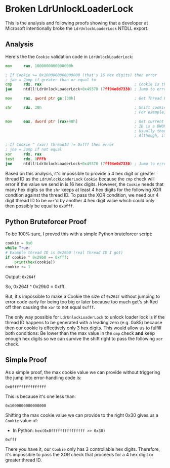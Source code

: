 # Broken LdrUnlockLoaderLock

This is the analysis and following proofs showing that a developer at Microsoft intentionally broke the `LdrUnlockLoaderLock` NTDLL export.

## Analysis

Here's the the `Cookie` validation code in `LdrUnlockLoaderLock`:

```asm
mov     rax, 1000000000000000h

; If Cookie >= 0x1000000000000000 (that's 16 hex digits) then error
; jae = Jump if greater than or equal to
cmp     rdx, rax                                         ; Cookie is this function's second argument so it's stored in RDX
jae     ntdll!LdrUnlockLoaderLock+0x49370 (7ff94e0d7330) ; Jump to error-handling code

mov     rax, qword ptr gs:[30h]                          ; Get Thread Environment Block (TEB) address

shr     rdx, 30h                                         ; Shift cookie value right logical 0x30
                                                         ; For example, 0xffffffffffffffff (16 digits) >> 0x30 = 0xffff

mov     eax, dword ptr [rax+48h]                         ; Get current thread ID from TEB
                                                         ; ID is a DWORD in size (32-bits; or 8 hex digits)
                                                         ; Usually though, an ID is at most 4 hex digits (2 bytes)
                                                         ; Although, it could have a leading zero effectively making it less

; If Cookie ^ (xor) threadId != 0xfff then error
; jne = Jump if not equal
xor     rdx, rax
test    rdx, 0FFFh
jne     ntdll!LdrUnlockLoaderLock+0x49370 (7ff94e0d7330) ; Jump to error-handling code
```

Based on this analysis, it's impossible to provide a 4 hex digit or greater thread ID as the `LdrUnlockLoaderLock` `Cookie` because the `cmp` check will error if the value we send in is 16 hex digits. However, the `Cookie` needs that many hex digits so the `shr` keeps at least 4 hex digits for the following XOR condtion against the thread ID. To pass the XOR condition, we need our 4 digit thread ID to be `xor`'d by another 4 hex digit value which could only then possibly be equal to `0x0fff`.

## Python Bruteforcer Proof

To be 100% sure, I proved this with a simple Python bruteforcer script:

```python
cookie = 0x0
while True:
# Example thread ID is 0x29b0 (real thread ID I got)
if cookie ^ 0x29b0 == 0xfff:
    print(hex(cookie))
cookie += 1
```

Output: `0x264f`

So, 0x264f ^ 0x29b0 = 0xfff.

But, it's impossible to make a Cookie the size of `0x264f` without jumping to error code early for being too big or later because too much get's shifted off then causing the `xor` to not equal `0xfff`.

The only way possible for `LdrUnlockLoaderLock` to unlock loader lock is if the thread ID happens to be generated with a leading zero (e.g. 0a85) because then our cookie is effectively only 3 hex digits. This would allow us to fulfill both conditions: Be lower than the max value in the `cmp` check **and** keep enough hex digits so we can survive the shift right to pass the following `xor` check.

## Simple Proof

As a simple proof, the max cookie value we can provide without triggering the jump into error-handling code is:

```
0x0fffffffffffffff
```


This is because it's one less than:

```
0x1000000000000000
```

Shifting the max cookie value we can provide to the right 0x30 gives us a `Cookie` value of:
  - In Python: `hex(0x0fffffffffffffff >> 0x30)`

```
0xfff
```

There you have it, our `Cookie` only has 3 controllable hex digits. Therefore, it's impossible to pass the XOR check that proceeds for a 4 hex digit or greater thread ID.
